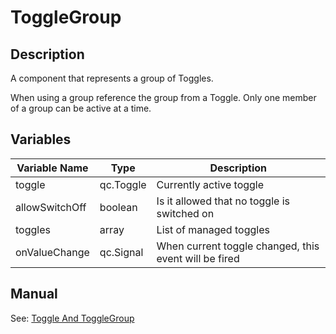 # ToggleGroup

## Description
A component that represents a group of Toggles.

When using a group reference the group from a Toggle. Only one member of a group can be active at a time.

## Variables
| Variable Name   |   Type      |  Description        |
| ------------- |-------------|-------------|
| toggle | qc.Toggle  |  Currently active toggle |
| allowSwitchOff | boolean | Is it allowed that no toggle is switched on |
| toggles | array |  List of managed toggles |
| onValueChange | qc.Signal |  When current toggle changed, this event will be fired |

## Manual
See: [Toggle And ToggleGroup](http://docs.qiciengine.com/manual/Sample/Toggle.html)

